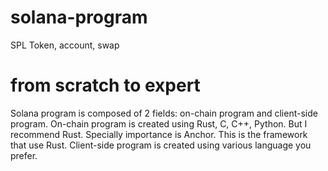 # solana-program
SPL Token, account, swap

# from scratch to expert
Solana program is composed of 2 fields: on-chain program and client-side program.
On-chain program is created using Rust, C, C++, Python. But I recommend Rust.
Specially importance is Anchor. This is the framework that use Rust.
Client-side program is created using various language you prefer.
